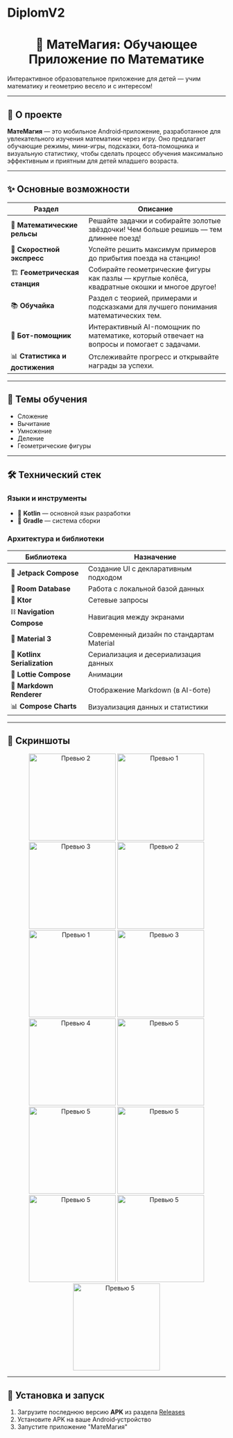 # DiplomV2

<h1 align="center">📱 МатеМагия: Обучающее Приложение по Математике</h1> 

<p align="center">

  Интерактивное образовательное приложение для детей — учим математику и геометрию весело и с интересом!
</p>

---

## 📖 О проекте

**МатеМагия** — это мобильное Android‑приложение, разработанное для увлекательного изучения математики через игру. Оно предлагает обучающие режимы, мини-игры, подсказки, бота-помощника и визуальную статистику, чтобы сделать процесс обучения максимально эффективным и приятным для детей младшего возраста.

---

## ✨ Основные возможности

| Раздел | Описание |
|--------|----------|
| 🚂 **Математические рельсы** | Решайте задачки и собирайте золотые звёздочки! Чем больше решишь — тем длиннее поезд! |
| 🚄 **Скоростной экспресс** | Успейте решить максимум примеров до прибытия поезда на станцию! |
| 🏗️ **Геометрическая станция** | Собирайте геометрические фигуры как пазлы — круглые колёса, квадратные окошки и многое другое! |
| 📚 **Обучайка** | Раздел с теорией, примерами и подсказками для лучшего понимания математических тем. |
| 🤖 **Бот-помощник** | Интерактивный AI-помощник по математике, который отвечает на вопросы и помогает с задачами. |
| 📊 **Статистика и достижения** | Отслеживайте прогресс и открывайте награды за успехи. |

---

## 🧮 Темы обучения

- Сложение  
- Вычитание  
- Умножение  
- Деление  
- Геометрические фигуры  

---

## 🛠️ Технический стек

### Языки и инструменты
- 🤖 **Kotlin** — основной язык разработки
- 🔧 **Gradle** — система сборки

### Архитектура и библиотеки
| Библиотека | Назначение |
|------------|------------|
| 🔗 **Jetpack Compose** | Создание UI с декларативным подходом |
| 💾 **Room Database** | Работа с локальной базой данных |
| 🔧 **Ktor** | Сетевые запросы |
| ⛓️ **Navigation Compose** | Навигация между экранами |
| 🔩 **Material 3** | Современный дизайн по стандартам Material |
| 🔑 **Kotlinx Serialization** | Сериализация и десериализация данных |
| 👀 **Lottie Compose** | Анимации |
| 📝 **Markdown Renderer** | Отображение Markdown (в AI-боте) |
| 📊 **Compose Charts** | Визуализация данных и статистики |

---

## 📱 Скриншоты

<div align="center">
   <img src="ScreensImage/Welcome_1.png" width="200" alt="Превью 2" />
  <img src="ScreensImage/Welcome_2.png" width="200" alt="Превью 1" />
  <img src="ScreensImage/Welcome_3.png" width="200" alt="Превью 3" />
  <img src="ScreensImage/ScreenMain.png" width="200" alt="Превью 2" />
  <img src="ScreensImage/MathRails.png" width="200" alt="Превью 1" />
  <img src="ScreensImage/MathRailsGame.png" width="200" alt="Превью 3" />
  <img src="ScreensImage/Express.png" width="200" alt="Превью 4" />
  <img src="ScreensImage/ShapeScreen.png" width="200" alt="Превью 5" />
  <img src="ScreensImage/LearningScreen.png" width="200" alt="Превью 5" />
  <img src="ScreensImage/ScreenChatBot_1.png" width="200" alt="Превью 5" />
  <img src="ScreensImage/ChatBot_2.png" width="200" alt="Превью 5" />
  <img src="ScreensImage/Achievement.png" width="200" alt="Превью 5" />
  <img src="ScreensImage/Statictic.png" width="200" alt="Превью 5" />
  
</div>

---

## 🚀 Установка и запуск

1. Загрузите последнюю версию **APK** из раздела [Releases](https://github.com/Egor228000/DiplomV2/releases)
2. Установите APK на ваше Android‑устройство
3. Запустите приложение "МатеМагия"
